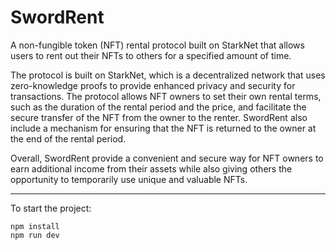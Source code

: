 # SwordRent

A non-fungible token (NFT) rental protocol built on StarkNet that allows users to rent out their NFTs to others for a specified amount of time.

The protocol is built on StarkNet, which is a decentralized network that uses zero-knowledge proofs to provide enhanced privacy and security for transactions. The protocol allows NFT owners to set their own rental terms, such as the duration of the rental period and the price, and facilitate the secure transfer of the NFT from the owner to the renter. SwordRent also include a mechanism for ensuring that the NFT is returned to the owner at the end of the rental period.

Overall, SwordRent provide a convenient and secure way for NFT owners to earn additional income from their assets while also giving others the opportunity to temporarily use unique and valuable NFTs.

---

To start the project:

```
npm install
npm run dev
```
